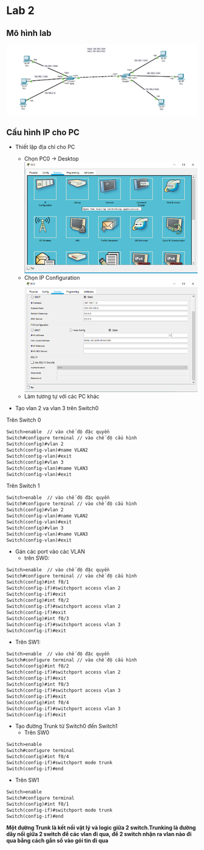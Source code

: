 # Lab 2
## Mô hình lab

![](/VMware/image/10.png)

## Cấu hình IP cho PC
- Thiết lập địa chỉ cho PC
  - Chọn PC0 -> Desktop
![](/VMware/image/8.png)
  - Chọn IP Configuration
![](/VMware/image/9.png)
  - Làm tương tự với các PC khác

- Tạo vlan 2 va vlan 3 trên Switch0

Trên Switch 0

```
Switch>enable  // vào chế độ đặc quyền
Switch#configure terminal // vào chế độ cấu hình 
Switch(config)#vlan 2
Switch(config-vlan)#name VLAN2
Switch(config-vlan)#exit
Switch(config)#vlan 3
Switch(config-vlan)#name VLAN3
Switch(config-vlan)#exit
```
Trên Switch 1

```
Switch>enable  // vào chế độ đặc quyền
Switch#configure terminal // vào chế độ cấu hình 
Switch(config)#vlan 2
Switch(config-vlan)#name VLAN2
Switch(config-vlan)#exit
Switch(config)#vlan 3
Switch(config-vlan)#name VLAN3
Switch(config-vlan)#exit
```

- Gán các port vào các VLAN
  - trên SW0:
```
Switch>enable  // vào chế độ đặc quyền
Switch#configure terminal // vào chế độ cấu hình 
Switch(config)#int f0/1
Switch(config-if)#switchport access vlan 2
Switch(config-if)#exit
Switch(config)#int f0/2
Switch(config-if)#switchport access vlan 2
Switch(config-if)#exit
Switch(config)#int f0/3
Switch(config-if)#switchport access vlan 3
Switch(config-if)#exit
```
  - Trên SW1:
```
Switch>enable  // vào chế độ đặc quyền
Switch#configure terminal // vào chế độ cấu hình 
Switch(config)#int f0/2
Switch(config-if)#switchport access vlan 2
Switch(config-if)#exit
Switch(config)#int f0/3
Switch(config-if)#switchport access vlan 3
Switch(config-if)#exit
Switch(config)#int f0/4
Switch(config-if)#switchport access vlan 3
Switch(config-if)#exit
```
- Tạo đường Trunk từ Switch0 đến Switch1
  - Trên SW0
```
Switch>enable
Switch#configure terminal
Switch(config)#int f0/4
Switch(config-if)#switchport mode trunk
Switch(config-if)#end
```
  - Trên SW1
```
Switch>enable
Switch#configure terminal
Switch(config)#int f0/1
Switch(config-if)#switchport mode trunk
Switch(config-if)#end
```
**Một đường Trunk là kết nối vật lý và logic giữa 2 switch.Trunking là đường dây nối giữa 2 switch để các vlan đi qua, để 2 switch nhận ra vlan nào đi qua bằng cách gắn số vào gói tin đi qua**
